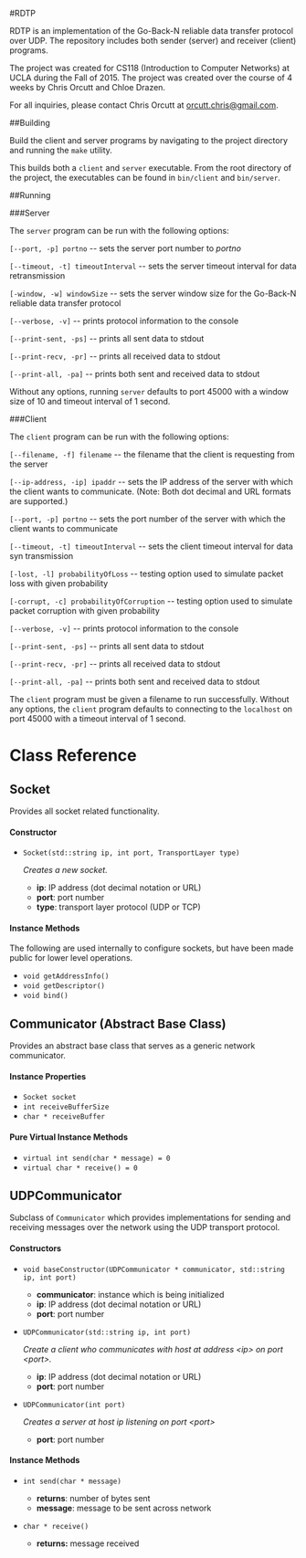 #RDTP

RDTP is an implementation of the Go-Back-N reliable data transfer protocol over UDP. The repository includes both sender (server) and receiver (client) programs. 

The project was created for CS118 (Introduction to Computer Networks) at UCLA during the Fall of 2015. The project was created over the course of 4 weeks by Chris Orcutt and Chloe Drazen.

For all inquiries, please contact Chris Orcutt at orcutt.chris@gmail.com.

##Building

Build the client and server programs by navigating to the project directory and running the `make` utility. 

This builds both a `client` and `server` executable. From the root directory of the project, the executables can be found in `bin/client` and `bin/server`.

##Running

###Server 

The `server` program can be run with the following options:

`[--port, -p] portno` -- sets the server port number to *portno*

`[--timeout, -t] timeoutInterval` -- sets the server timeout interval for data retransmission

`[-window, -w] windowSize` -- sets the server window size for the Go-Back-N reliable  data transfer protocol

`[--verbose, -v]` -- prints protocol information to the console

`[--print-sent, -ps]` -- prints all sent data to stdout

`[--print-recv, -pr]` -- prints all received data to stdout

`[--print-all, -pa]` -- prints both sent and received data to stdout

Without any options, running `server` defaults to port 45000 with a window size of 10 and timeout interval of 1 second.

###Client 

The `client` program can be run with the following options:

`[--filename, -f] filename` -- the filename that the client is requesting from the server

`[--ip-address, -ip] ipaddr` -- sets the IP address of the server with which the client wants to communicate. (Note: Both dot decimal and URL formats are supported.)

`[--port, -p] portno` -- sets the port number of the server with which the client wants to communicate

`[--timeout, -t] timeoutInterval` -- sets the client timeout interval for data syn transmission

`[-lost, -l] probabilityOfLoss` -- testing option used to simulate packet loss with given probability 

`[-corrupt, -c] probabilityOfCorruption` -- testing option used to simulate packet corruption with given probability 

`[--verbose, -v]` -- prints protocol information to the console

`[--print-sent, -ps]` -- prints all sent data to stdout

`[--print-recv, -pr]` -- prints all received data to stdout

`[--print-all, -pa]` -- prints both sent and received data to stdout

The `client` program must be given a filename to run successfully. Without any options, the `client` program defaults to connecting to the `localhost` on port 45000 with a timeout interval of 1 second.

# Class Reference

## Socket
Provides all socket related functionality.

#### Constructor
- `Socket(std::string ip, int port, TransportLayer type)`

  *Creates a new socket.*
  - **ip**: IP address (dot decimal notation or URL)
  - **port**: port number
  - **type**: transport layer protocol (UDP or TCP)

#### Instance Methods

The following are used internally to configure sockets, but have been made public for lower level operations.

- `void getAddressInfo()`
- `void getDescriptor()`
- `void bind()`

## Communicator (Abstract Base Class)
Provides an abstract base class that serves as a generic network communicator.

#### Instance Properties
- `Socket socket`
- `int receiveBufferSize`
- `char * receiveBuffer`

#### Pure Virtual Instance Methods
- `virtual int send(char * message) = 0`
- `virtual char * receive() = 0`

## UDPCommunicator
Subclass of `Communicator` which provides implementations for sending and receiving messages over the network using the UDP transport protocol.

#### Constructors
- `void baseConstructor(UDPCommunicator * communicator, std::string ip, int port)`
  - **communicator**: instance which is being initialized
  - **ip**: IP address (dot decimal notation or URL)
  - **port**: port number

- `UDPCommunicator(std::string ip, int port)`

  *Create a client who communicates with host at address \<ip\> on port \<port\>.*
  - **ip**: IP address (dot decimal notation or URL)
  - **port**: port number

- `UDPCommunicator(int port)`

  *Creates a server at host ip listening on port \<port\>*
  - **port**: port number

#### Instance Methods
- `int send(char * message)`
  - **returns**: number of bytes sent
  - **message**: message to be sent across network

- `char * receive()`
  - **returns:** message received
